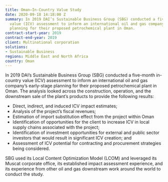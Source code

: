 ```yaml
---
title: Oman—In-Country Value Study
date: 2020-09-18 14:18:00 Z
summary: In 2019 DAI’s Sustainable Business Group (SBG) conducted a five-month in-country
  value (ICV) assessment to inform an international oil and gas company’s early-stage
  planning for their proposed petrochemical plant in Oman.
contract-start-year: 2019
contract-end-year: 2019
client: Multinational corporation
solutions:
- Sustainable Business
regions: Middle East and North Africa
country: Oman
---
```


In 2019 DAI’s Sustainable Business Group (SBG) conducted a five-month in-country value (ICV) assessment to inform an international oil and gas company’s early-stage planning for their proposed petrochemical plant in Oman. The analysis looked across the construction, operation, and the downstream sale of the plant’s products to provide the following results:

* Direct, indirect, and induced ICV impact estimates;
* Analysis of the project’s fiscal revenues;
* Estimation of import substitution effect from the project within Oman
* Identification of opportunities for the client to increase ICV in local supply chains associated with the project;
* Identification of investment opportunities for external and public sector investors that would result in significant ICV creation; and
* Assessment of ICV potential for contracting and procurement strategies being considered.

SBG used its Local Content Optimization Model (LCOM) and leveraged its Muscat corporate office, its established impact assessment experience, and its experience from other oil and gas downstream work around the world to conduct the study.
